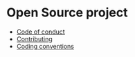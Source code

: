 # Open Source project

* [Code of conduct](code_of_conduct.md)
* [Contributing](contributing.md)
* [Coding conventions](coding_conventions.md)
